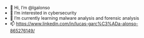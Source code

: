 - 👋 Hi, I’m @lgalonso
- 👀 I’m interested in cybersecurity
- 🌱 I’m currently learning malware analysis and forensic analysis
- 📫 https://www.linkedin.com/in/lucas-garc%C3%ADa-alonso-865276149/

<!---
lgalonso/lgalonso is a ✨ special ✨ repository because its `README.md` (this file) appears on your GitHub profile.
You can click the Preview link to take a look at your changes.
--->
